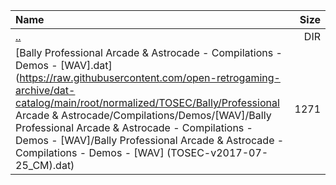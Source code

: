 |Name|Size|
|:---|---:|
|[..](../index.html)|DIR|
|[Bally Professional Arcade & Astrocade - Compilations - Demos - [WAV].dat](https://raw.githubusercontent.com/open-retrogaming-archive/dat-catalog/main/root/normalized/TOSEC/Bally/Professional Arcade & Astrocade/Compilations/Demos/[WAV]/Bally Professional Arcade & Astrocade - Compilations - Demos - [WAV]/Bally Professional Arcade & Astrocade - Compilations - Demos - [WAV] (TOSEC-v2017-07-25_CM).dat)|1271|

